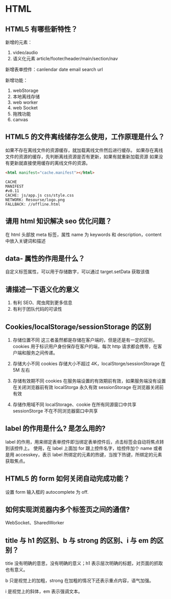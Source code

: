 # HTML

## HTML5 有哪些新特性？

新增的元素：

1. video/audio
2. 语义化元素 article/footer/header/main/section/nav

新增表单控件：canlendar date email search url

新增功能：

1. webStorage
2. 本地离线存储
3. web worker
4. web Socket
5. 拖拽功能
6. canvas

## HTML5 的文件离线储存怎么使用，工作原理是什么？

如果不存在离线文件的资源缓存，就加载离线文件然后进行缓存。
如果存在离线文件的资源的缓存，先判断离线资源是否有更新，如果有就重新加载资源
如果没有更新就直接使用缓存的离线文件的资源。

```html
<html manifest="cache.manifest"></html>
```

```cache.manifest
CACHE
MANIFEST
#v0.11
CACHE: js/app.js css/style.css
NETWORK: Resourse/logo.png
FALLBACK: //offline.html
```

## 请用 html 知识解决 seo 优化问题？

在 html 头部放 meta 标签，属性 name 为 keywords 和 description，content 中放入关键词和描述

## data- 属性的作用是什么？

自定义标签属性，可以用于存储数字，可以通过 target.setData 获取该值

## 请描述一下语义化的意义

1. 有利 SEO、爬虫爬到更多信息
2. 有利于团队代码的可读性

## Cookies/localStorage/sessionStorage 的区别

1. 存储位置不同
   这三者虽然都是存储在客户端的，但是还是有一定的区别，cookies 用于标识用户身份保存在客户的端，每次 http 请求都会携带，在客户端和服务之间传递。

2. 存储大小不同
   cookies 存储大小不超过 4K，localStorge/sessionStorage 在 5M 左右

3. 存储有效期不同
   cookies 在服务端设置的有效期前有效，如果服务端没有设置在关闭浏览器前有效
   localStorga 永久有效
   sessionStorage 在浏览器关闭前有效

4. 存储作用域不同
   localStorage、cookie 在所有同源窗口中共享
   sessionStorge 不在不同浏览器窗口中共享

## label 的作用是什么? 是怎么用的?

label 的作用，用来绑定表单控件即当绑定表单控件后，点击标签会自动将焦点转到该控件上。
使用，在 label 上面加 for 跟上控件名字，给控件加个 name
或者是用 accesskey，表示 label 所绑定的元素的热键，当按下热键，所绑定的元素获取焦点。

## HTML5 的 form 如何关闭自动完成功能？

设置 form 输入框的 autocomplete 为 off.

## 如何实现浏览器内多个标签页之间的通信?

WebSocket、SharedWorker

## title 与 h1 的区别、b 与 strong 的区别、i 与 em 的区别？

title 没有明确的意思，没有明确的意义；h1 表示层次明确的标题，对页面的抓取也有意义。

b 只是视觉上的加粗，strong 在加粗的情况下还表示重点内容，语气加强。

i 是视觉上的斜体，em 表示强调文本。

